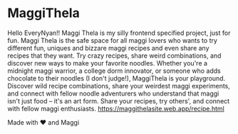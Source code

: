 # MaggiThela

Hello EveryNyan!! Maggi Thela is my silly frontend specified project, just for fun.
Maggi Thela is the safe space for all maggi lovers who wants to try different fun, uniques and bizzare maggi recipes and even share any recipes that they want. Try crazy recipes, share weird combinations, and discover new ways to make your favorite noodles.
Whether you're a midnight maggi warrior, a college dorm innovator, or someone who adds chocolate to their noodles (I don't judge!), MaggiThela is your playground. Discover wild recipe combinations, share your weirdest maggi experiments, and connect with fellow noodle adventurers who understand that maggi isn't just food – it's an art form.
Share your recipes, try others', and connect with fellow maggi enthusiasts.
https://maggithelasite.web.app/recipe.html

Made with ❤️ and Maggi
